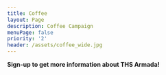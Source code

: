 ```yaml
---
title: Coffee
layout: Page
description: Coffee Campaign
menuPage: false
priority: '2'
header: /assets/coffee_wide.jpg
---
```

**Sign-up to get more information about THS Armada!**
